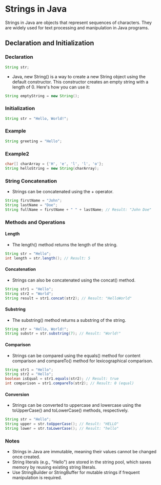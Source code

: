 # Strings in Java

Strings in Java are objects that represent sequences of characters. They are widely used for text processing and manipulation in Java programs.

## Declaration and Initialization

### Declaration

```java
String str;
```

- Java, new String() is a way to create a new String object using the default constructor. This constructor creates an empty string with a length of 0. Here's how you can use it:

```java
String emptyString = new String();
```

### Initialization

```java
String str = "Hello, World!";
```

### Example

```java
String greeting = "Hello";
```

### Example2

```java
char[] charArray = {'H', 'e', 'l', 'l', 'o'};
String helloString = new String(charArray);
```

### String Concatenation

- Strings can be concatenated using the + operator.

```java
String firstName = "John";
String lastName = "Doe";
String fullName = firstName + " " + lastName; // Result: "John Doe"
```

### Methods and Operations

#### Length

- The length() method returns the length of the string.

```java
String str = "Hello";
int length = str.length(); // Result: 5
```

#### Concatenation

- Strings can also be concatenated using the concat() method.

```java
String str1 = "Hello";
String str2 = "World";
String result = str1.concat(str2); // Result: "HelloWorld"
```

#### Substring

- The substring() method returns a substring of the string.

```java
String str = "Hello, World!";
String substr = str.substring(7); // Result: "World!"
```

#### Comparison

- Strings can be compared using the equals() method for content comparison and compareTo() method for lexicographical comparison.

```java
String str1 = "Hello";
String str2 = "Hello";
boolean isEqual = str1.equals(str2); // Result: true
int comparison = str1.compareTo(str2); // Result: 0 (equal)
```

#### Conversion

- Strings can be converted to uppercase and lowercase using the toUpperCase() and toLowerCase() methods, respectively.

```java
String str = "Hello";
String upper = str.toUpperCase(); // Result: "HELLO"
String lower = str.toLowerCase(); // Result: "hello"
```

### Notes

- Strings in Java are immutable, meaning their values cannot be changed once created.
- String literals (e.g., "Hello") are stored in the string pool, which saves memory by reusing existing string literals.
- Use StringBuilder or StringBuffer for mutable strings if frequent manipulation is required.
